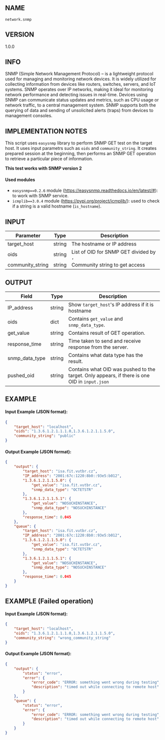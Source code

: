 ## NAME

`network.snmp`

## VERSION

1.0.0

## INFO
SNMP (Simple Network Management Protocol) – is a lightweight protocol used for managing and monitoring network devices. It is widely utilized for collecting information from devices like routers, switches, servers, and IoT systems. SNMP operates over IP networks, making it ideal for monitoring network performance and detecting issues in real-time. Devices using SNMP can communicate status updates and metrics, such as CPU usage or network traffic, to a central management system. SNMP supports both the querying of data and sending of unsolicited alerts (traps) from devices to management consoles.

## IMPLEMENTATION NOTES
This script uses `easysnmp` library to perform SNMP GET test on the target host. It uses input parametrs such as `oids` and `community_string`. It creates prepared session at the beginning, then performs an SNMP GET operation to retrieve a particular piece of information.

**This test works with SNMP version 2**

#### Used modules
- `easysnmp==0.2.6` module (https://easysnmp.readthedocs.io/en/latest/#): to work with SNMP service.
- `icmplib==3.0.4` module (https://pypi.org/project/icmplib/): used to check if a string is a valid hostname (`is_hostname`).



## INPUT

| Parameter       | Type    | Description                                   |
|-----------------|---------|-----------------------------------------------|
| target_host     | string  | The hostname or IP address |
| oids     | string  | List of OID for SNMP GET divided by `,` |
| community_string     | string  | Community string to get access |


## OUTPUT
| Field            | Type    | Description                                |
|------------------|---------|--------------------------------------------|
| IP_address           | string | Show `target_host`'s IP address if it is hostname|
| oids           | dict |  Contains `get_value` and `snmp_data_type`. |
| get_value           | string |  Contains result of GET operation. |
| response_time           | string |  Time taken to send and receive response from the server. |
| snmp_data_type           | string |  Contains what data type has the result. |
| pushed_oid           | string |  Contains what OID was pushed to the target. Only appears, if there is one OID in `input.json`|




## EXAMPLE
#### Input Example (JSON format):
```json
{
    "target_host": "localhost",
    "oids": "1.3.6.1.2.1.1.1.0,1.3.6.1.2.1.1.5.0",
    "community_string": "public"
}
```

#### Output Example (JSON format):
```json
{
    "output": {
        "target_host": "isa.fit.vutbr.cz",
        "IP_address": "2001:67c:1220:8b0::93e5:b012",
        "1.3.6.1.2.1.1.5.0": {
            "get_value": "isa.fit.vutbr.cz",
            "snmp_data_type": "OCTETSTR"
        },
        "1.3.6.1.2.1.1.5.1": {
            "get_value": "NOSUCHINSTANCE",
            "snmp_data_type": "NOSUCHINSTANCE"
        },
        "response_time": 0.045
    },
    "queue": {
        "target_host": "isa.fit.vutbr.cz",
        "IP_address": "2001:67c:1220:8b0::93e5:b012",
        "1.3.6.1.2.1.1.5.0": {
            "get_value": "isa.fit.vutbr.cz",
            "snmp_data_type": "OCTETSTR"
        },
        "1.3.6.1.2.1.1.5.1": {
            "get_value": "NOSUCHINSTANCE",
            "snmp_data_type": "NOSUCHINSTANCE"
        },
        "response_time": 0.045
    }
}
```

## EXAMPLE (Failed operation)
#### Input Example (JSON format):
```json
{
    "target_host": "localhost",
    "oids": "1.3.6.1.2.1.1.1.0,1.3.6.1.2.1.1.5.0",
    "community_string": "wrong_community_string"
}
```

#### Output Example (JSON format):
```json
{
    "output": {
        "status": "error",
        "error": {
            "error_code": "ERROR: something went wrong during testing",
            "description": "timed out while connecting to remote host"
        }
    },
    "queue": {
        "status": "error",
        "error": {
            "error_code": "ERROR: something went wrong during testing",
            "description": "timed out while connecting to remote host"
        }
    }
}
```
